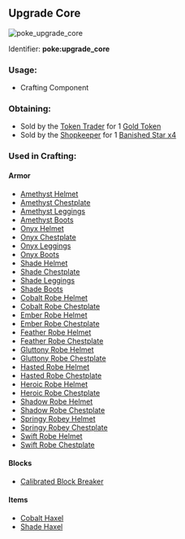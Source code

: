 ## Upgrade Core
![poke_upgrade_core](https://github.com/ItsMePok/PFE/assets/136857747/38584129-72d6-42b8-a69b-cd3b461025e8)

Identifier: **poke:upgrade_core**

### Usage:
 * Crafting Component

### Obtaining:
 * Sold by the [Token Trader](https://pfewiki.gitbook.io/home/mobs/traders/token-trader) for 1 [Gold Token](https://pfewiki.gitbook.io/home/items/tokens/gold-token)
 * Sold by the [Shopkeeper](https://github.com/ItsMePok/PFE/wiki/Shopkeeper) for 1 [Banished Star x4](https://pfewiki.gitbook.io/home/items/banished-stars/banished-star-x4)

### Used in Crafting:
#### Armor
* [Amethyst Helmet](https://github.com/ItsMePok/PFE/wiki/Amethyst-Armor#amethyst-helmet)
* [Amethyst Chestplate](https://github.com/ItsMePok/PFE/wiki/Amethyst-Armor#amethyst-chestplate)
* [Amethyst Leggings](https://github.com/ItsMePok/PFE/wiki/Amethyst-Armor#amethyst-leggings)
* [Amethyst Boots](https://github.com/ItsMePok/PFE/wiki/Amethyst-Armor#amethyst-boots)
* [Onyx Helmet](https://github.com/ItsMePok/PFE/wiki/Onyx-Armor#onyx-helmet)
* [Onyx Chestplate](https://github.com/ItsMePok/PFE/wiki/Onyx-Armor#onyx-chestplate)
* [Onyx Leggings](https://github.com/ItsMePok/PFE/wiki/Onyx-Armor#onyx-leggings)
* [Onyx Boots](https://github.com/ItsMePok/PFE/wiki/Onyx-Armor#onyx-boots)
* [Shade Helmet](https://github.com/ItsMePok/PFE/wiki/Shade-Armor#shade-helmet)
* [Shade Chestplate](https://github.com/ItsMePok/PFE/wiki/Shade-Armor#shade-chestplate)
* [Shade Leggings](https://github.com/ItsMePok/PFE/wiki/Shade-Armor#shade-leggings)
* [Shade Boots](https://github.com/ItsMePok/PFE/wiki/Shade-Armor#shade-boots)
* [Cobalt Robe Helmet](https://github.com/ItsMePok/PFE/wiki/Cobalt-Robe#helmet)
* [Cobalt Robe Chestplate](https://github.com/ItsMePok/PFE/wiki/Cobalt-Robe#chestplate)
* [Ember Robe Helmet](https://github.com/ItsMePok/PFE/wiki/Ember-Robe#helmet)
* [Ember Robe Chestplate](https://github.com/ItsMePok/PFE/wiki/Ember-Robe#chestplate)
* [Feather Robe Helmet](https://github.com/ItsMePok/PFE/wiki/Feather-Robe#helmet)
* [Feather Robe Chestplate](https://github.com/ItsMePok/PFE/wiki/Feather-Robe#chestplate)
* [Gluttony Robe Helmet](https://github.com/ItsMePok/PFE/wiki/Gluttony-Robe#helmet)
* [Gluttony Robe Chestplate](https://github.com/ItsMePok/PFE/wiki/Gluttony-Robe#chestplate)
* [Hasted Robe Helmet](https://github.com/ItsMePok/PFE/wiki/Hasted-Robe#helmet)
* [Hasted Robe Chestplate](https://github.com/ItsMePok/PFE/wiki/Hasted-Robe#chestplate)
* [Heroic Robe Helmet](https://github.com/ItsMePok/PFE/wiki/Heroic-Robe#helmet)
* [Heroic Robe Chestplate](https://github.com/ItsMePok/PFE/wiki/Heroic-Robe#chestplate)
* [Shadow Robe Helmet](https://github.com/ItsMePok/PFE/wiki/Shadow-Robe#helmet)
* [Shadow Robe Chestplate](https://github.com/ItsMePok/PFE/wiki/Shadow-Robe#chestplate)
* [Springy Robey Helmet](https://github.com/ItsMePok/PFE/wiki/Springy-Robey#helmet)
* [Springy Robey Chestplate](https://github.com/ItsMePok/PFE/wiki/Springy-Robey#chestplate)
* [Swift Robe Helmet](https://github.com/ItsMePok/PFE/wiki/Swift-Robe#helmet)
* [Swift Robe Chestplate](https://github.com/ItsMePok/PFE/wiki/Swift-Robe#chestplate)
#### Blocks
* [Calibrated Block Breaker](https://github.com/ItsMePok/PFE/wiki/Calibrated-Block-Breaker)
#### Items
* [Cobalt Haxel](https://github.com/ItsMePok/PFE/wiki/Cobalt-Haxel)
* [Shade Haxel](https://github.com/ItsMePok/PFE/wiki/Shade-Haxel)